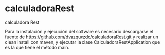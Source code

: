 # calculadoraRest
calculadora Rest

Para la instalación y ejecución del software es necesario descargarse el fuente de https://github.com/dvazquezdc/calculadoraRest.git y realizar un clean install con maven, y ejecutar la clase CalculadoraRestApplication que es la que tiene el método main.
